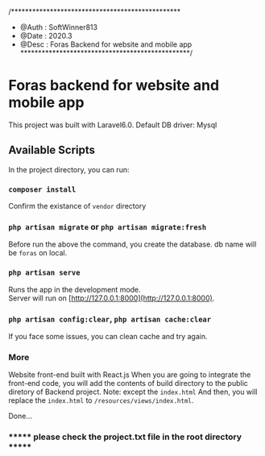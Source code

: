 /************************************************
 * @Auth : SoftWinner813
 * @Date : 2020.3
 * @Desc : Foras Backend for website and mobile app
 ************************************************/

# Foras backend for website and mobile app

This project was built with Laravel6.0.
Default DB driver: Mysql

## Available Scripts

In the project directory, you can run:

### `composer install`

Confirm the existance of `vendor` directory

### `php artisan migrate` or `php artisan migrate:fresh`

Before run the above the command, you create the database. db name will be `foras` on local.

### `php artisan serve`

Runs the app in the development mode.<br />
Server will run on [http://127.0.0.1:8000](http://127.0.0.1:8000).

### `php artisan config:clear`, `php artisan cache:clear`

If you face some issues, you can clean cache and try again.

### More

Website front-end built with React.js 
When you are going to integrate the front-end code, you will add the contents of build directory to the public diretory of Backend project.
Note: except the `index.html`
And then, you will replace the `index.html` to `/resources/views/index.html`.

Done...

### ***** please check the project.txt file in the root directory *****